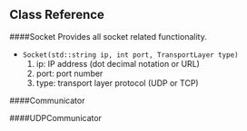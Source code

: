 ## Class Reference

####Socket
Provides all socket related functionality.

- `Socket(std::string ip, int port, TransportLayer type)`
  1. ip: IP address (dot decimal notation or URL)
  2. port: port number
  3. type: transport layer protocol (UDP or TCP)

####Communicator


####UDPCommunicator



